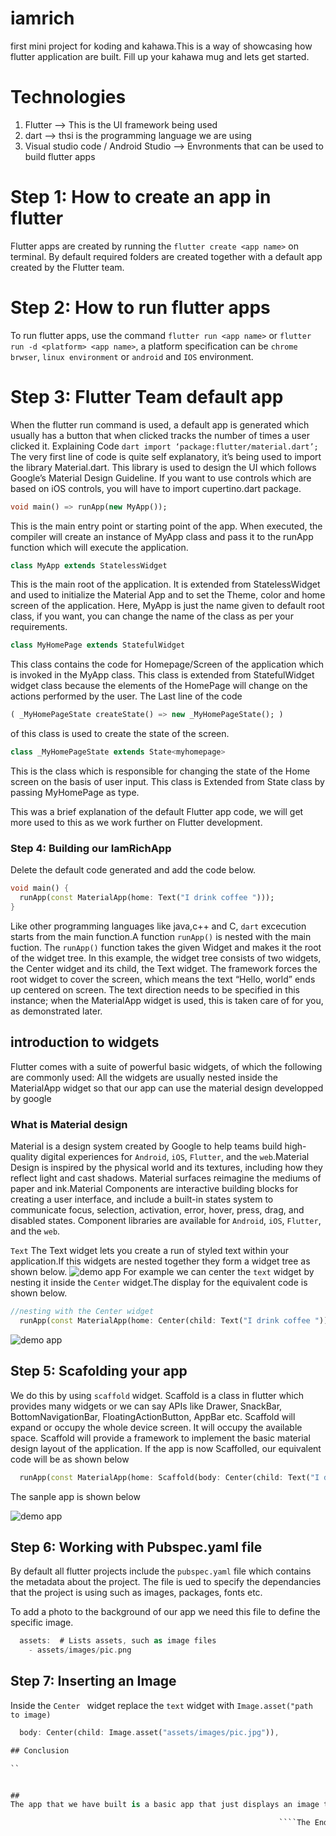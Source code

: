 # iamrich

first mini project for koding and kahawa.This is a way of showcasing how flutter application are built. Fill up your kahawa mug and lets get started.

# Technologies

1. Flutter --> This is the UI framework being used
2. dart --> thsi is the programming language we are using
3. Visual studio code / Android Studio --> Envronments that can be used to build flutter apps

# Step 1: How to create an app in flutter

Flutter apps are created by running the ``` flutter create <app name> ``` on terminal. By default required folders are created together with a default app created by the Flutter team.

# Step 2: How to run flutter apps

To run flutter apps, use the command ```flutter run <app name>``` or ```flutter run -d <platform> <app name>```, a platform specification can be ```chrome brwser```, ```linux environment``` or ```android``` and ``IOS`` environment.

# Step 3: Flutter Team default app

When the flutter run command is used, a default app is generated which usually has a button that when clicked tracks the number of times a user clicked it.
Explaining Code
````dart import ‘package:flutter/material.dart’;````
The very first line of code is quite self explanatory, it’s being used to import the library Material.dart. This library is used to design the UI which follows Google’s Material Design Guideline. If you want to use controls which are based on iOS controls, you will have to import cupertino.dart package.

````dart
void main() => runApp(new MyApp());
````

This is the main entry point or starting point of the app. When executed, the compiler will create an instance of MyApp class and pass it to the runApp function which will execute the application.

````dart
class MyApp extends StatelessWidget
````

This is the main root of the application. It is extended from StatelessWidget and used to initialize the Material App and to set the Theme, color and home screen of the application. Here, MyApp is just the name given to default root class, if you want, you can change the name of the class as per your requirements.

````dart
class MyHomePage extends StatefulWidget
````

This class contains the code for Homepage/Screen of the application which is invoked in the MyApp class. This class is extended from StatefulWidget widget class because the elements of the HomePage will change on the actions performed by the user. The Last line of the code

````dart
( _MyHomePageState createState() => new _MyHomePageState(); )
````

of this class is used to create the state of the screen.

````dart
class _MyHomePageState extends State<myhomepage>
````

This is the class which is responsible for changing the state of the Home screen on the basis of user input. This class is Extended from State class by passing MyHomePage as type.

This was a brief explanation of the default Flutter app code, we will get more used to this as we work further on Flutter development.

### Step 4: Building our IamRichApp

Delete the default code generated and add the code below.

````dart
void main() {
  runApp(const MaterialApp(home: Text("I drink coffee ")));
}
````

Like other  programming languages like java,c++ and C,  ```dart``` excecution starts from the main function.A function ```runApp()``` is nested with the main fuction. The ```runApp()``` function takes the given Widget and makes it the root of the widget tree. In this example, the widget tree consists of two widgets, the Center widget and its child, the Text widget. The framework forces the root widget to cover the screen, which means the text “Hello, world” ends up centered on screen. The text direction needs to be specified in this instance; when the MaterialApp widget is used, this is taken care of for you, as demonstrated later.

## introduction to widgets

Flutter comes with a suite of powerful basic widgets, of which the following are commonly used:
All the widgets are usually nested inside the MaterialApp widget so that  our app can use the material design developped by google

### What is Material design

Material is a design system created by Google to help teams build high-quality digital experiences for ```Android```, ```iOS```, ```Flutter```, and the ```web```.Material Design is inspired by the physical world and its textures, including how they reflect light and cast shadows. Material surfaces reimagine the mediums of paper and ink.Material Components are interactive building blocks for creating a user interface, and include a built-in states system to communicate focus, selection, activation, error, hover, press, drag, and disabled states. Component libraries are available for ```Android```, ```iOS```, ```Flutter```, and the ```web```.

```Text```
The Text widget lets you create a run of styled text within your application.If this widgets are nested together they form a widget tree as shown below.
![demo app ](https://github.com/kodingkahawa/iamRich/blob/dev/iamrichapp/assets/tree3.png)
For example we can center the ``text`` widget by nesting it inside the ```Center``` widget.The display for the equivalent code is shown below.
````dart
//nesting with the Center widget
  runApp(const MaterialApp(home: Center(child: Text("I drink coffee "))));
````
![demo app ](https://github.com/kodingkahawa/iamRich/blob/dev/iamrichapp/assets/demoapp.png)

## Step 5: Scafolding your app 
We do this by using ```scaffold``` widget.
Scaffold is a class in flutter which provides many widgets or we can say APIs like Drawer, SnackBar, BottomNavigationBar, FloatingActionButton, AppBar etc. Scaffold will expand or occupy the whole device screen. It will occupy the available space. Scaffold will provide a framework to implement the basic material design layout of the application. If the app is now Scaffolled, our equivalent code will be as shown below
````dart
  runApp(const MaterialApp(home: Scaffold(body: Center(child: Text("I drink coffee ")))));
````

The sanple app is shown below 

![demo app ](https://github.com/kodingkahawa/iamRich/blob/dev/iamrichapp/assets/scaffold.png)

## Step 6: Working with Pubspec.yaml file 
By default all flutter projects include the ```pubspec.yaml``` file  which contains the metadata about the project. The file is ued to specify the dependancies that the project is using such as images, packages, fonts etc.  

To add a photo to the background of our app we need this file to define the specific image.
````dart
  assets:  # Lists assets, such as image files
    - assets/images/pic.png
````

## Step 7: Inserting an Image 
Inside the ```Center ``` widget replace the ```text``` widget with  ```Image.asset("path to image)```
````dart
  body: Center(child: Image.asset("assets/images/pic.jpg")),

## Conclusion 

``


##
The app that we have built is a basic app that just displays an image to the user.This is to demonstrate how fluitter apps are built.

                                                            ````The End````
